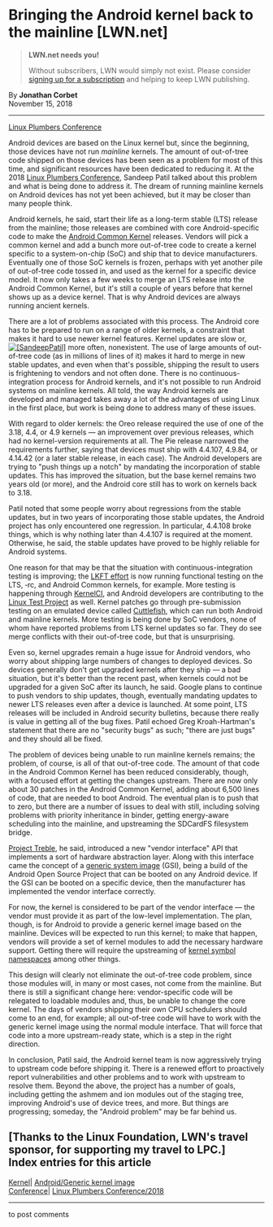 # Bringing the Android kernel back to the mainline [LWN.net]

> **LWN.net needs you!**
> 
> Without subscribers, LWN would simply not exist. Please consider [signing up for a subscription](/Promo/nst-nag2/subscribe) and helping to keep LWN publishing. 

By **Jonathan Corbet**  
November 15, 2018 

* * *

[Linux Plumbers Conference](/Archives/ConferenceByYear/#2018-Linux_Plumbers_Conference)

Android devices are based on the Linux kernel but, since the beginning, those devices have not run _mainline_ kernels. The amount of out-of-tree code shipped on those devices has been seen as a problem for most of this time, and significant resources have been dedicated to reducing it. At the 2018 [Linux Plumbers Conference](http://linuxplumbersconf.org/), Sandeep Patil talked about this problem and what is being done to address it. The dream of running mainline kernels on Android devices has not yet been achieved, but it may be closer than many people think. 

Android kernels, he said, start their life as a long-term stable (LTS) release from the mainline; those releases are combined with core Android-specific code to make the [Android Common Kernel](https://source.android.com/devices/architecture/kernel/android-common) releases. Vendors will pick a common kernel and add a bunch more out-of-tree code to create a kernel specific to a system-on-chip (SoC) and ship that to device manufacturers. Eventually one of those SoC kernels is frozen, perhaps with yet another pile of out-of-tree code tossed in, and used as the kernel for a specific device model. It now only takes a few weeks to merge an LTS release into the Android Common Kernel, but it's still a couple of years before that kernel shows up as a device kernel. That is why Android devices are always running ancient kernels. 

There are a lot of problems associated with this process. The Android core has to be prepared to run on a range of older kernels, a constraint that makes it hard to use newer kernel features. Kernel updates are slow or, [![\[SandeepPatil\]](https://static.lwn.net/images/conf/2018/lpc/SandeepPatil-sm.jpg)](/Articles/771983/) more often, nonexistent. The use of large amounts of out-of-tree code (as in millions of lines of it) makes it hard to merge in new stable updates, and even when that's possible, shipping the result to users is frightening to vendors and not often done. There is no continuous-integration process for Android kernels, and it's not possible to run Android systems on mainline kernels. All told, the way Android kernels are developed and managed takes away a lot of the advantages of using Linux in the first place, but work is being done to address many of these issues. 

With regard to older kernels: the Oreo release required the use of one of the 3.18, 4.4, or 4.9 kernels — an improvement over previous releases, which had no kernel-version requirements at all. The Pie release narrowed the requirements further, saying that devices must ship with 4.4.107, 4.9.84, or 4.14.42 (or a later stable release, in each case). The Android developers are trying to "push things up a notch" by mandating the incorporation of stable updates. This has improved the situation, but the base kernel remains two years old (or more), and the Android core still has to work on kernels back to 3.18. 

Patil noted that some people worry about regressions from the stable updates, but in two years of incorporating those stable updates, the Android project has only encountered one regression. In particular, 4.4.108 broke things, which is why nothing later than 4.4.107 is required at the moment. Otherwise, he said, the stable updates have proved to be highly reliable for Android systems. 

One reason for that may be that the situation with continuous-integration testing is improving; the [LKFT effort](https://lkft.linaro.org/tests/) is now running functional testing on the LTS, ‑rc, and Android Common kernels, for example. More testing is happening through [KernelCI](https://kernelci.org/), and Android developers are contributing to the [Linux Test Project](http://linux-test-project.github.io/) as well. Kernel patches go through pre-submission testing on an emulated device called [Cuttlefish](https://github.com/google/android-cuttlefish), which can run both Android and mainline kernels. More testing is being done by SoC vendors, none of whom have reported problems from LTS kernel updates so far. They do see merge conflicts with their out-of-tree code, but that is unsurprising. 

Even so, kernel upgrades remain a huge issue for Android vendors, who worry about shipping large numbers of changes to deployed devices. So devices generally don't get upgraded kernels after they ship — a bad situation, but it's better than the recent past, when kernels could not be upgraded for a given SoC after its launch, he said. Google plans to continue to push vendors to ship updates, though, eventually mandating updates to newer LTS releases even after a device is launched. At some point, LTS releases will be included in Android security bulletins, because there really is value in getting all of the bug fixes. Patil echoed Greg Kroah-Hartman's statement that there are no "security bugs" as such; "there are just bugs" and they should all be fixed. 

The problem of devices being unable to run mainline kernels remains; the problem, of course, is all of that out-of-tree code. The amount of that code in the Android Common Kernel has been reduced considerably, though, with a focused effort at getting the changes upstream. There are now only about 30 patches in the Android Common Kernel, adding about 6,500 lines of code, that are needed to boot Android. The eventual plan is to push that to zero, but there are a number of issues to deal with still, including solving problems with priority inheritance in binder, getting energy-aware scheduling into the mainline, and upstreaming the SDCardFS filesystem bridge. 

[Project Treble](/Articles/765467/), he said, introduced a new "vendor interface" API that implements a sort of hardware abstraction layer. Along with this interface came the concept of a [generic system image](https://source.android.com/setup/build/gsi) (GSI), being a build of the Android Open Source Project that can be booted on any Android device. If the GSI can be booted on a specific device, then the manufacturer has implemented the vendor interface correctly. 

For now, the kernel is considered to be part of the vendor interface — the vendor must provide it as part of the low-level implementation. The plan, though, is for Android to provide a generic kernel image based on the mainline. Devices will be expected to run this kernel; to make that happen, vendors will provide a set of kernel modules to add the necessary hardware support. Getting there will require the upstreaming of [kernel symbol namespaces](/Articles/760045/) among other things. 

This design will clearly not eliminate the out-of-tree code problem, since those modules will, in many or most cases, not come from the mainline. But there is still a significant change here: vendor-specific code will be relegated to loadable modules and, thus, be unable to change the core kernel. The days of vendors shipping their own CPU schedulers should come to an end, for example; all out-of-tree code will have to work with the generic kernel image using the normal module interface. That will force that code into a more upstream-ready state, which is a step in the right direction. 

In conclusion, Patil said, the Android kernel team is now aggressively trying to upstream code before shipping it. There is a renewed effort to proactively report vulnerabilities and other problems and to work with upstream to resolve them. Beyond the above, the project has a number of goals, including getting the ashmem and ion modules out of the staging tree, improving Android's use of device trees, and more. But things are progressing; someday, the "Android problem" may be far behind us. 

[Thanks to the Linux Foundation, LWN's travel sponsor, for supporting my travel to LPC.]  
Index entries for this article  
---  
[Kernel](/Kernel/Index)| [Android/Generic kernel image](/Kernel/Index#Android-Generic_kernel_image)  
[Conference](/Archives/ConferenceIndex/)| [Linux Plumbers Conference/2018](/Archives/ConferenceIndex/#Linux_Plumbers_Conference-2018)  
  


* * *

to post comments 
